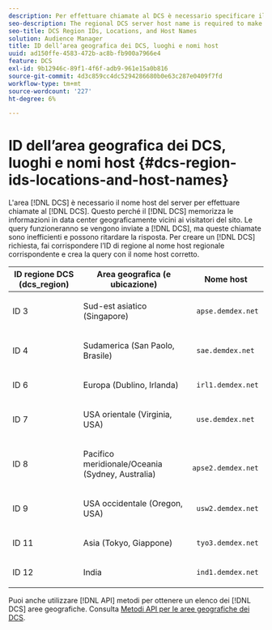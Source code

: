 ```yaml
---
description: Per effettuare chiamate al DCS è necessario specificare il nome host del server DCS regionale. Questo perché il DCS memorizza le informazioni in centri dati geograficamente vicini ai visitatori del sito. Le query funzioneranno se le invii al DCS sbagliato, ma queste chiamate sono inefficienti e possono ritardare la risposta. Per effettuare una richiesta DCS, fai corrispondere l’ID di regione al nome host regionale corrispondente e crea la query con il nome host corretto.
seo-description: The regional DCS server host name is required to make calls to the DCS. This is because the DCS stores information in data centers that are geographically close to site visitors. Your queries will work if you send them to the wrong DCS, but these calls are inefficient and can delay the response. To make a DCS request, match the region ID to its corresponding regional host name and form your query with the proper host name.
seo-title: DCS Region IDs, Locations, and Host Names
solution: Audience Manager
title: ID dell’area geografica dei DCS, luoghi e nomi host
uuid: ad150ffe-4583-472b-ac8b-fb900a7966e4
feature: DCS
exl-id: 9b12946c-89f1-4f6f-adb9-961e15a0b816
source-git-commit: 4d3c859cc4dc5294286680b0e63c287e0409f7fd
workflow-type: tm+mt
source-wordcount: '227'
ht-degree: 6%

---
```


# ID dell’area geografica dei DCS, luoghi e nomi host {#dcs-region-ids-locations-and-host-names}

L&#39;area [!DNL DCS] è necessario il nome host del server per effettuare chiamate al [!DNL DCS]. Questo perché il [!DNL DCS] memorizza le informazioni in data center geograficamente vicini ai visitatori del sito. Le query funzioneranno se vengono inviate a [!DNL DCS], ma queste chiamate sono inefficienti e possono ritardare la risposta. Per creare un [!DNL DCS] richiesta, fai corrispondere l’ID di regione al nome host regionale corrispondente e crea la query con il nome host corretto.

<table id="table_643212E4F9C64DFF9443904B01D89CB3"> 
 <thead> 
  <tr> 
   <th colname="col1" class="entry"> ID regione DCS (dcs_region) </th> 
   <th colname="col2" class="entry"> Area geografica (e ubicazione) </th> 
   <th colname="col3" class="entry"> Nome host </th> 
  </tr> 
 </thead>
 <tbody> 
  <tr> 
   <td colname="col1"> <p>ID 3 </p> </td> 
   <td colname="col2"> <p>Sud-est asiatico (Singapore) </p> </td> 
   <td colname="col3"> <p> <code> apse.demdex.net</code> </p> </td> 
  </tr> 
  <tr> 
   <td colname="col1"> <p>ID 4 </p> </td> 
   <td colname="col2"> <p>Sudamerica (San Paolo, Brasile) </p> </td> 
   <td colname="col3"> <p> <code> sae.demdex.net</code> </p> </td> 
  </tr> 
  <tr> 
   <td colname="col1"> <p>ID 6 </p> </td> 
   <td colname="col2"> <p>Europa (Dublino, Irlanda) </p> </td> 
   <td colname="col3"> <p> <code> irl1.demdex.net</code> </p> </td> 
  </tr> 
  <tr> 
   <td colname="col1"> <p>ID 7 </p> </td> 
   <td colname="col2"> <p>USA orientale (Virginia, USA) </p> </td> 
   <td colname="col3"> <p> <code> use.demdex.net</code> </p> </td> 
  </tr> 
  <tr> 
   <td colname="col1"> <p>ID 8 </p> </td> 
   <td colname="col2"> <p>Pacifico meridionale/Oceania (Sydney, Australia) </p> </td> 
   <td colname="col3"> <p> <code> apse2.demdex.net</code> </p> </td> 
  </tr> 
  <tr> 
   <td colname="col1"> <p>ID 9 </p> </td> 
   <td colname="col2"> <p>USA occidentale (Oregon, USA) </p> </td> 
   <td colname="col3"> <p> <code> usw2.demdex.net</code> </p> </td> 
  </tr> 
  <tr> 
   <td colname="col1"> <p>ID 11 </p> </td> 
   <td colname="col2"> <p>Asia (Tokyo, Giappone) </p> </td> 
   <td colname="col3"> <p> <code> tyo3.demdex.net</code> </p> </td> 
  </tr>
  <tr> 
   <td colname="col1"> <p>ID 12 </p> </td> 
   <td colname="col2"> <p>India </p> </td> 
   <td colname="col3"> <p> <code> ind1.demdex.net</code> </p> </td> 
  </tr> 
 </tbody> 
</table>

Puoi anche utilizzare [!DNL API] metodi per ottenere un elenco dei [!DNL DCS] aree geografiche. Consulta [Metodi API per le aree geografiche dei DCS](../../../api/rest-api-main/aam-api-dcs-regions.md).
